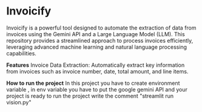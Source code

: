 # Invoicify
Invoicify is a powerful tool designed to automate the extraction of data from invoices using the Gemini API and a Large Language Model (LLM). This repository provides a streamlined approach to process invoices efficiently, leveraging advanced machine learning and natural language processing capabilities.

**Features**
Invoice Data Extraction: Automatically extract key information from invoices such as invoice number, date, total amount, and line items.

**How to run the project**
In this project you have to create environment variable , in env variable you have to put the google gemini API
and your project is ready to run the project write the comment "streamlit run vision.py"

